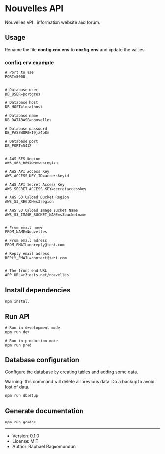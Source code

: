 # Nouvelles API

Nouvelles API : information website and forum.

## Usage

Rename the file **config.env.env** to **config.env** and update the values.

### config.env example

```
# Port to use
PORT=5000


# Database user
DB_USER=postgres

# Database host
DB_HOST=localhost

# Database name
DB_DATABASE=nouvelles

# Database password
DB_PASSWORD=I9jz4p8m

# Database port
DB_PORT=5432


# AWS SES Region
AWS_SES_REGION=sesregion

# AWS API Access Key
AWS_ACCESS_KEY_ID=accesskeyid

# AWS API Secret Access Key
AWS_SECRET_ACCESS_KEY=secretaccesskey

# AWS S3 Upload Bucket Region
AWS_S3_REGION=s3region

# AWS S3 Upload Image Bucket Name
AWS_S3_IMAGE_BUCKET_NAME=s3bucketname


# From email name
FROM_NAME=Nouvelles

# From email adress
FROM_EMAIL=noreply@test.com

# Reply email adress
REPLY_EMAIL=contact@test.com


# The front end URL
APP_URL=r3tests.net/nouvelles
```

## Install dependencies

```
npm install
```

## Run API

```
# Run in development mode
npm run dev

# Run in production mode
npm run prod
```

## Database configuration

Configure the database by creating tables and adding some data.

Warning: this command will delete all previous data. Do a backup to avoid lost of data.

```
npm run dbsetup
```

## Generate documentation

```
npm run gendoc
```

---

- Version: 0.1.0
- License: MIT
- Author: Raphaël Ragoomundun
